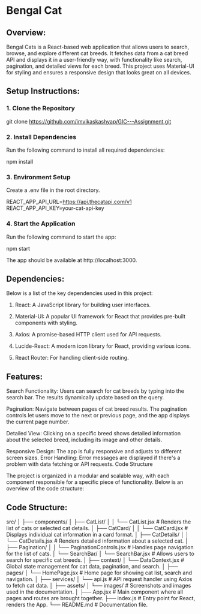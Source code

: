 
# Bengal Cat

## Overview:
Bengal Cats is a React-based web application that allows users to search, browse, and explore different cat breeds. It fetches data from a cat breed API and displays it in a user-friendly way, with functionality like search, pagination, and detailed views for each breed. This project uses Material-UI for styling and ensures a responsive design that looks great on all devices.
## Setup Instructions:

### 1. Clone the Repository

git clone https://github.com/imvikaskashyap/GIC---Assignment.git

### 2. Install Dependencies
Run the following command to install all required dependencies:

npm install

###  3. Environment Setup
Create a .env file in the root directory.

REACT_APP_API_URL=https://api.thecatapi.com/v1
REACT_APP_API_KEY=your-cat-api-key

### 4. Start the Application
Run the following command to start the app:

npm start

The app should be available at http://localhost:3000.

## Dependencies:
Below is a list of the key dependencies used in this project:

1. React: A JavaScript library for building user interfaces.

2. Material-UI: A popular UI framework for React that provides pre-built components with styling.

3. Axios: A promise-based HTTP client used for API requests.

4. Lucide-React: A modern icon library for React, providing various icons.

5. React Router: For handling client-side routing.


## Features:
Search Functionality: Users can search for cat breeds by typing into the search bar. The results dynamically update based on the query.

Pagination: Navigate between pages of cat breed results. The pagination controls let users move to the next or previous page, and the app displays the current page number.

Detailed View: Clicking on a specific breed shows detailed information about the selected breed, including its image and other details.

Responsive Design: The app is fully responsive and adjusts to different screen sizes.
Error Handling: Error messages are displayed if there's a problem with data fetching or API requests.
Code Structure

The project is organized in a modular and scalable way, with each component responsible for a specific piece of functionality. Below is an overview of the code structure:

## Code Structure:

src/
│
├── components/
│   ├── CatList/
│   │   └── CatList.jsx       # Renders the list of cats or selected cat details.
│   ├── CatCard/
│   │   └── CatCard.jsx       # Displays individual cat information in a card format.
│   ├── CatDetails/
│   │   └── CatDetails.jsx    # Renders detailed information about a selected cat.
│   ├── Pagination/
│   │   └── PaginationControls.jsx  # Handles page navigation for the list of cats.
│   └── SearchBar/
│       └── SearchBar.jsx     # Allows users to search for specific cat breeds.
│
├── context/
│   └── DataContext.jsx       # Global state management for cat data, pagination, and search.
│ 
├── pages/
│   └── HomePage.jsx       # Home page for showing cat list, search and navigation.
│
├── services/
│   └── api.js                # API request handler using Axios to fetch cat data.
│
├── assets/
│   └── images/               # Screenshots and images used in the documentation.
│
├── App.jsx                   # Main component where all pages and routes are brought together.
├── index.js                  # Entry point for React, renders the App.
└── README.md                 # Documentation file.


